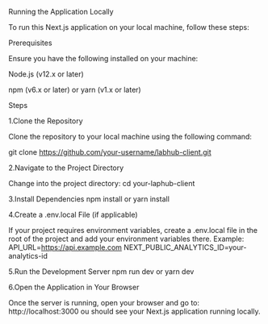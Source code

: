Running the Application Locally

To run this Next.js application on your local machine, follow these steps:


Prerequisites

Ensure you have the following installed on your machine:


Node.js (v12.x or later)

npm (v6.x or later) or yarn (v1.x or later)

Steps

1.Clone the Repository

Clone the repository to your local machine using the following command:

git clone https://github.com/your-username/labhub-client.git

2.Navigate to the Project Directory

Change into the project directory:
cd your-laphub-client

3.Install Dependencies
npm install
or
yarn install

4.Create a .env.local File (if applicable)

If your project requires environment variables, create a .env.local file in the root of the project and add your environment variables there. Example:
API_URL=https://api.example.com
NEXT_PUBLIC_ANALYTICS_ID=your-analytics-id

5.Run the Development Server
npm run dev
or
yarn dev

6.Open the Application in Your Browser

Once the server is running, open your browser and go to:
http://localhost:3000
ou should see your Next.js application running locally.


